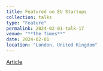 ```yaml
---
title: Featured on EU Startups
collection: talks
type: "Feature"
permalink: 2024-02-01-talk-17
venue: "**The Times**"
date: 2024-02-01
location: "London, United Kingdom"
---
```


[Article](https://www.eu-startups.com/2024/02/greek-rising-stars-10-innovative-startups-you-must-keep-an-eye-on-in-2024-and-beyond/?)
